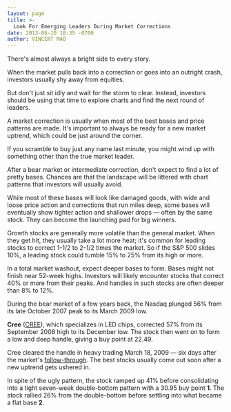 ```yaml
---
layout: page
title: >-
  Look For Emerging Leaders During Market Corrections
date: 2013-06-10 18:35 -0700
author: VINCENT MAO
---
```





There's almost always a bright side to every story.

  

When the market pulls back into a correction or goes into an outright crash, investors usually shy away from equities.

  

But don't just sit idly and wait for the storm to clear. Instead, investors should be using that time to explore charts and find the next round of leaders.

  

A market correction is usually when most of the best bases and price patterns are made. It's important to always be ready for a new market uptrend, which could be just around the corner.

  

If you scramble to buy just any name last minute, you might wind up with something other than the true market leader.

  

After a bear market or intermediate correction, don't expect to find a lot of pretty bases. Chances are that the landscape will be littered with chart patterns that investors will usually avoid.

  

While most of these bases will look like damaged goods, with wide and loose price action and corrections that run miles deep, some bases will eventually show tighter action and shallower drops — often by the same stock. They can become the launching pad for big winners.

  

Growth stocks are generally more volatile than the general market. When they get hit, they usually take a lot more heat; it's common for leading stocks to correct 1-1/2 to 2-1/2 times the market. So if the S&P 500 slides 10%, a leading stock could tumble 15% to 25% from its high or more.

  

In a total market washout, expect deeper bases to form. Bases might not finish near 52-week highs. Investors will likely encounter stocks that correct 40% or more from their peaks. And handles in such stocks are often deeper than 8% to 12%.

  

During the bear market of a few years back, the Nasdaq plunged 56% from its late October 2007 peak to its March 2009 low.

  

**Cree** ([CREE](https://research.investors.com/quote.aspx?symbol=CREE)), which specializes in LED chips, corrected 57% from its September 2008 high to its December low. The stock then went on to form a low and deep handle, giving a buy point at 22.49.

  

Cree cleared the handle in heavy trading March 18, 2009 — six days after the market's [follow-through](http://education.investors.com/financial-dictionary/?termID=5963&term=Follow-Through+Day+Concept&mode=searchResults). The best stocks usually come out soon after a new uptrend gets ushered in.

  

In spite of the ugly pattern, the stock ramped up 41% before consolidating into a tight seven-week double-bottom pattern with a 30.95 buy point **1**. The stock rallied 26% from the double-bottom before settling into what became a flat base **2**.




